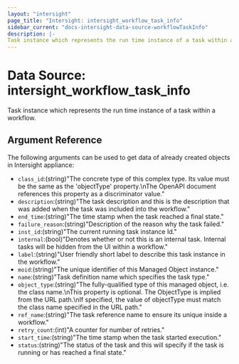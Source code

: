 ```yaml
---
layout: "intersight"
page_title: "Intersight: intersight_workflow_task_info"
sidebar_current: "docs-intersight-data-source-workflowTaskInfo"
description: |-
Task instance which represents the run time instance of a task within a workflow.
---
```


# Data Source: intersight_workflow_task_info
Task instance which represents the run time instance of a task within a workflow.
## Argument Reference
The following arguments can be used to get data of already created objects in Intersight appliance:
* `class_id`:(string)"The concrete type of this complex type. Its value must be the same as the 'objectType' property.\nThe OpenAPI document references this property as a discriminator value."
* `description`:(string)"The task description and this is the description that was added when the task was included into the workflow."
* `end_time`:(string)"The time stamp when the task reached a final state."
* `failure_reason`:(string)"Description of the reason why the task failed."
* `inst_id`:(string)"The current running task instance Id."
* `internal`:(bool)"Denotes whether or not this is an internal task.  Internal tasks will be hidden from the UI within a workflow."
* `label`:(string)"User friendly short label to describe this task instance in the workflow."
* `moid`:(string)"The unique identifier of this Managed Object instance."
* `name`:(string)"Task definition name which specifies the task type."
* `object_type`:(string)"The fully-qualified type of this managed object, i.e. the class name.\nThis property is optional. The ObjectType is implied from the URL path.\nIf specified, the value of objectType must match the class name specified in the URL path."
* `ref_name`:(string)"The task reference name to ensure its unique inside a workflow."
* `retry_count`:(int)"A counter for number of retries."
* `start_time`:(string)"The time stamp when the task started execution."
* `status`:(string)"The status of the task and this will specify if the task is running or has reached a final state."
